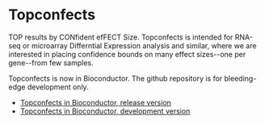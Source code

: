 # Topconfects 

TOP results by CONfident efFECT Size. Topconfects is intended for RNA-seq or microarray Differntial Expression analysis and similar, where we are interested in placing confidence bounds on many effect sizes--one per gene--from few samples.

Topconfects is now in Bioconductor. The github repository is for bleeding-edge development only.

* [Topconfects in Bioconductor, release version](https://bioconductor.org/packages/topconfects)
* [Topconfects in Bioconductor, development version](https://bioconductor.org/packages/devel/bioc/html/topconfects.html)
